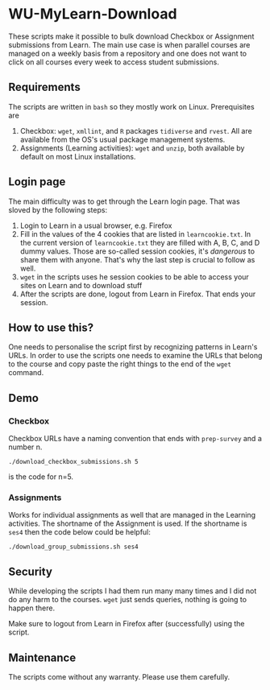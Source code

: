 WU-MyLearn-Download
===================

These scripts make it possible to bulk download Checkbox or Assignment submissions from Learn.
The main use case is when parallel courses are managed on a weekly basis from a repository and one does not want to click on all courses every week to access student submissions.

Requirements
------------
The scripts are written in `bash` so they mostly work on Linux.
Prerequisites are
1. Checkbox: `wget`, `xmllint`, and `R` packages `tidiverse` and `rvest`.
  All are available from the OS's usual package management systems.
2. Assignments (Learning activities): `wget` and `unzip`, both available by default on most Linux installations.

Login page
----------
The main difficulty was to get through the Learn login page.
That was sloved by the following steps:
1. Login to Learn in a usual browser, e.g. Firefox
2. Fill in the values of the 4 cookies that are listed in `learncookie.txt`.
  In the current version of `learncookie.txt` they are filled with A, B, C, and D dummy values.
  Those are so-called session cookies, it's _dangerous_ to share them with anyone.
  That's why the last step is crucial to follow as well.
3. `wget` in the scripts uses he session cookies to be able to access your sites on Learn and to download stuff
4. After the scripts are done, logout from Learn in Firefox.
  That ends your session.

How to use this?
----------------
One needs to personalise the script first by recognizing patterns in Learn's URLs.
In order to use the scripts one needs to examine the URLs that belong to the course and copy paste the right things to the end of the `wget` command.

Demo
----
### Checkbox
Checkbox URLs have a naming convention that ends with `prep-survey` and a number n.
```
./download_checkbox_submissions.sh 5
```
is the code for n=5.

### Assignments
Works for individual assignments as well that are managed in the Learning activities.
The shortname of the Assignment is used.
If the shortname is `ses4` then the code below could be helpful:
```
./download_group_submissions.sh ses4
```

Security
--------
While developing the scripts I had them run many many times and I did not do any harm to the courses.
`wget` just sends queries, nothing is going to happen there.

Make sure to logout from Learn in Firefox after (successfully) using the script.

Maintenance
-----------
The scripts come without any warranty.
Please use them carefully.
